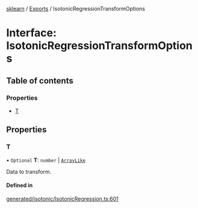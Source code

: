 [sklearn](../readme.md) / [Exports](../modules.md) / IsotonicRegressionTransformOptions

# Interface: IsotonicRegressionTransformOptions

## Table of contents

### Properties

- [T](IsotonicRegressionTransformOptions.md#t)

## Properties

### T

• `Optional` **T**: `number` \| [`ArrayLike`](../modules.md#arraylike)

Data to transform.

#### Defined in

[generated/isotonic/IsotonicRegression.ts:601](https://github.com/transitive-bullshit/scikit-learn-ts/blob/367336a/packages/sklearn/src/generated/isotonic/IsotonicRegression.ts#L601)

